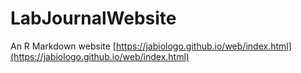 # LabJournalWebsite
An R Markdown website [https://jabiologo.github.io/web/index.html](https://jabiologo.github.io/web/index.html)




